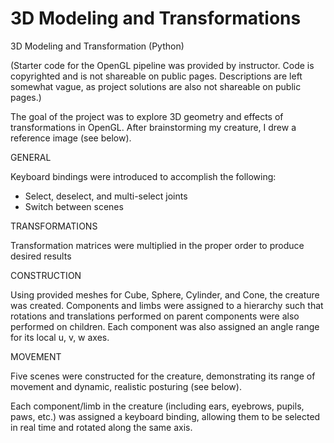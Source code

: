 # 3D Modeling and Transformations

3D Modeling and Transformation (Python)

(Starter code for the OpenGL pipeline was provided by instructor. Code is copyrighted and is not shareable on public pages. Descriptions are left somewhat vague, as project solutions are also not shareable on public pages.)

The goal of the project was to explore 3D geometry and effects of transformations in OpenGL. After brainstorming my creature, I drew a reference image (see below). 

GENERAL

Keyboard bindings were introduced to accomplish the following:

  - Select, deselect, and multi-select joints
  - Switch between scenes

TRANSFORMATIONS

Transformation matrices were multiplied in the proper order to produce desired results

CONSTRUCTION

Using provided meshes for Cube, Sphere, Cylinder, and Cone, the creature was created. Components and limbs were assigned to a hierarchy such that rotations and translations performed on parent components were also performed on children. Each component was also assigned an angle range for its local u, v, w axes. 

MOVEMENT

Five scenes were constructed for the creature, demonstrating its range of movement and dynamic, realistic posturing (see below).

Each component/limb in the creature (including ears, eyebrows, pupils, paws, etc.) was assigned a keyboard binding, allowing them to be selected in real time and rotated along the same axis.
